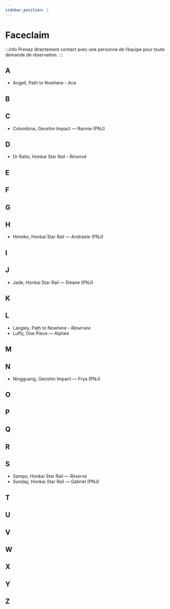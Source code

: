 ```yaml
---
sidebar_position: 1
---
```


# Faceclaim
:::info
Prenez directement contact avec une personne de l’équipe pour toute demande de réservation.
:::

## A

- Angell, Path to Nowhere - Ace

## B

## C

- Columbina, Genshin Impact — Rannie (PNJ)

## D

- Dr Ratio, Honkai Star Rail - *Réservé*

## E

## F

## G

## H

- Himeko, Honkai Star Rail — Andraste (PNJ)

## I

## J

- Jade, Honkai Star Rail — Eleane (PNJ)

## K

## L

- Langley, Path to Nowhere - *Réservée*
- Luffy, One Piece — Alphée

## M

## N

- Ningguang, Genshin Impact — Frya (PNJ)

## O

## P

## Q

## R

## S

- Sampo, Honkai Star Rail — *Réservé*
- Sunday, Honkai Star Rail — Gabriel (PNJ)

## T

## U

## V

## W

## X

## Y

## Z